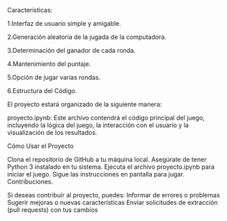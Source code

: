 Características:

1.Interfaz de usuario simple y amigable.

2.Generación aleatoria de la jugada de la computadora.

3.Determinación del ganador de cada ronda.

4.Mantenimiento del puntaje.

5.Opción de jugar varias rondas.

6.Estructura del Código.

El proyecto estará organizado de la siguiente manera:

proyecto.ipynb: Este archivo contendrá el código principal del juego, incluyendo la lógica del juego, la interacción con el usuario y la visualización de los resultados.

Cómo Usar el Proyecto

Clona el repositorio de GitHub a tu máquina local.
Asegúrate de tener Python 3 instalado en tu sistema.
Ejecuta el archivo proyecto.ipynb para iniciar el juego.
Sigue las instrucciones en pantalla para jugar.
Contribuciones.

Si deseas contribuir al proyecto, puedes:
Informar de errores o problemas
Sugerir mejoras o nuevas características
Enviar solicitudes de extracción (pull requests) con tus cambios
